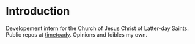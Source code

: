 # Introduction

Developement intern for the Church of Jesus Christ of Latter-day Saints.
Public repos at [timetoady](https://github.com/timetoady).
Opinions and foibles my own.


